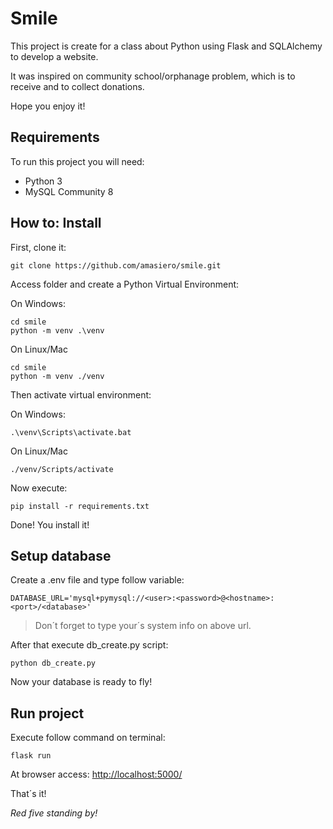 # Smile

This project is create for a class about Python using Flask and SQLAlchemy to develop a website.

It was inspired on community school/orphanage problem, which is to receive and to collect donations.

Hope you enjoy it!

## Requirements

To run this project you will need:

- Python 3
- MySQL Community 8

## How to: Install

First, clone it:

```
git clone https://github.com/amasiero/smile.git
```

Access folder and create a Python Virtual Environment:

On Windows:

```
cd smile
python -m venv .\venv
```

On Linux/Mac

```
cd smile
python -m venv ./venv
```

Then activate virtual environment:

On Windows:

```
.\venv\Scripts\activate.bat
```

On Linux/Mac

```
./venv/Scripts/activate
```

Now execute:

```
pip install -r requirements.txt
```

Done! You install it!

## Setup database

Create a .env file and type follow variable:

```
DATABASE_URL='mysql+pymysql://<user>:<password>@<hostname>:<port>/<database>'
```

> Don´t forget to type your´s system info on above url.

After that execute db_create.py script:

```
python db_create.py
```

Now your database is ready to fly!

## Run project

Execute follow command on terminal:

```
flask run
```

At browser access:
<http://localhost:5000/>

That´s it!

_Red five standing by!_
